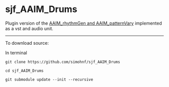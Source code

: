 # sjf_AAIM_Drums
Plugin version of the [AAIM_rhythmGen and AAIM_patternVary](https://simohnf.github.io/AAIM/) implemented as a vst and audio unit.

------------------------------
To download source:

In terminal 
```
git clone https://github.com/simohnf/sjf_AAIM_Drums
```

```
cd sjf_AAIM_Drums
```

```
git submodule update --init --recursive
```
